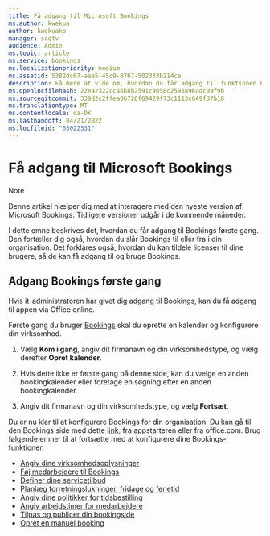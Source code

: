 ```yaml
---
title: Få adgang til Microsoft Bookings
ms.author: kwekua
author: kwekuako
manager: scotv
audience: Admin
ms.topic: article
ms.service: bookings
ms.localizationpriority: medium
ms.assetid: 5382dc07-aaa5-45c9-8767-502333b214ce
description: Få mere at vide om, hvordan du får adgang til funktionen Bookings i Microsoft 365.
ms.openlocfilehash: 22e42322cc46b8b2591c9058c2595896adc09f9b
ms.sourcegitcommit: 339d2c2ffea06726f69429f73c1113c649f37b18
ms.translationtype: MT
ms.contentlocale: da-DK
ms.lasthandoff: 04/21/2022
ms.locfileid: "65022531"
---
```

# <a name="get-access-to-microsoft-bookings"></a>Få adgang til Microsoft Bookings

> [!NOTE]
> Denne artikel hjælper dig med at interagere med den nyeste version af Microsoft Bookings. Tidligere versioner udgår i de kommende måneder.

I dette emne beskrives det, hvordan du får adgang til Bookings første gang. Den fortæller dig også, hvordan du slår Bookings til eller fra i din organisation. Det forklares også, hvordan du kan tildele licenser til dine brugere, så de kan få adgang til og bruge Bookings.

## <a name="access-bookings-for-the-first-time"></a>Adgang Bookings første gang

Hvis it-administratoren har givet dig adgang til Bookings, kan du få adgang til appen via Office online.

Første gang du bruger [Bookings](https://outlook.office.com/bookings/onboarding) skal du oprette en kalender og konfigurere din virksomhed.

1. Vælg **Kom i gang**, angiv dit firmanavn og din virksomhedstype, og vælg derefter **Opret kalender**.

1. Hvis dette ikke er første gang på denne side, kan du vælge en anden bookingkalender eller foretage en søgning efter en anden bookingkalender.

1. Angiv dit firmanavn og din virksomhedstype, og vælg **Fortsæt**.

Du er nu klar til at konfigurere Bookings for din organisation. Du kan gå til den Bookings side med dette [link](https://outlook.office.com/bookings/onboarding), fra appstarteren eller fra office.com. Brug følgende emner til at fortsætte med at konfigurere dine Bookings-funktioner.

- [Angiv dine virksomhedsoplysninger](enter-business-information.md)
- [Føj medarbejdere til Bookings](add-staff.md)
- [Definer dine servicetilbud](define-service-offerings.md)
- [Planlæg forretningslukninger, fridage og ferietid](schedule-closures-time-off-vacation.md)
- [Angiv dine politikker for tidsbestilling](set-scheduling-policies.md)
- [Angiv arbejdstimer for medarbejdere](employee-hours.md)
- [Tilpas og publicer din bookingside](customize-booking-page.md)
- [Opret en manuel booking](create-a-manual-booking.md)